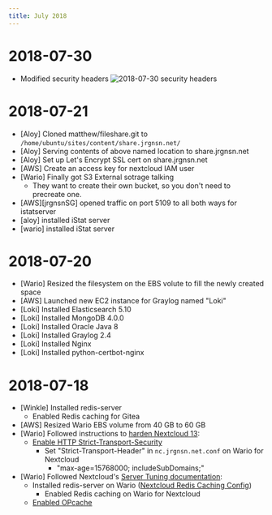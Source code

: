 ```yaml
---
title: July 2018
---
```


# 2018-07-30

* Modified security headers
  ![2018-07-30 security headers](2018-07-30_security_headers.png)

# 2018-07-21

* [Aloy] Cloned matthew/fileshare.git to `/home/ubuntu/sites/content/share.jrgnsn.net/`
* [Aloy] Serving contents of above named location to share.jrgnsn.net
* [Aloy] Set up Let's Encrypt SSL cert on share.jrgnsn.net
* [AWS] Create an access key for nextcloud IAM user
* [Wario] Finally got S3 External sotrage talking
  * They want to create their own bucket, so you don't need to precreate one.
* [AWS][jrgnsnSG] opened traffic on port 5109 to all both ways for istatserver
* [aloy] installed iStat server
* [wario] installed iStat server

# 2018-07-20

* [Wario] Resized the filesystem on the EBS volute to fill the newly created space
* [AWS] Launched new EC2 instance for Graylog named "Loki"
* [Loki] Installed Elasticsearch 5.10
* [Loki] Installed MongoDB 4.0.0
* [Loki] Installed Oracle Java 8
* [Loki] Installed Graylog 2.4
* [Loki] Installed Nginx
* [Loki] Installed python-certbot-nginx

# 2018-07-18

* [Winkle] Installed redis-server
  * Enabled Redis caching for Gitea
* [AWS] Resized Wario EBS volume from 40 GB to 60 GB
* [Wario] Followed instructions to [harden Nextcloud 13](https://docs.nextcloud.com/server/13/admin_manual/configuration_server/harden_server.html):
  * [Enable HTTP Strict-Transport-Security](https://docs.nextcloud.com/server/13/admin_manual/configuration_server/harden_server.html#enable-http-strict-transport-security)
    * Set "Strict-Transport-Header" in `nc.jrgnsn.net.conf` on Wario for Nextcloud
      * "max-age=15768000; includeSubDomains;"
* [Wario] Followed Nextcloud's [Server Tuning documentation](https://docs.nextcloud.com/server/13.0.0/admin_manual/configuration_server/server_tuning.html):
  * Installed redis-server on Wario ([Nextcloud Redis Caching Config](https://docs.nextcloud.com/server/13.0.0/admin_manual/configuration_server/caching_configuration.html#id3))
    * Enabled Redis caching on Wario for Nextcloud
  * [Enabled OPcache](https://docs.nextcloud.com/server/13.0.0/admin_manual/configuration_server/server_tuning.html#enable-php-opcache)
